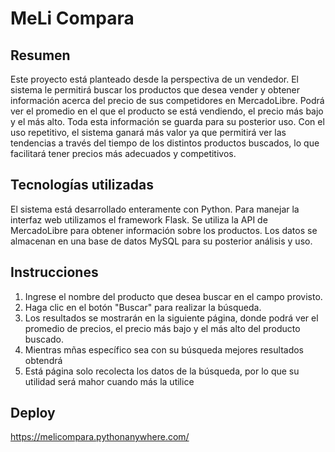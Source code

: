 # MeLi Compara

## Resumen

Este proyecto está planteado desde la perspectiva de un vendedor. El sistema le permitirá buscar los productos que desea vender y obtener información acerca del precio de sus competidores en MercadoLibre. Podrá ver el promedio en el que el producto se está vendiendo, el precio más bajo y el más alto. Toda esta información se guarda para su posterior uso. Con el uso repetitivo, el sistema ganará más valor ya que permitirá ver las tendencias a través del tiempo de los distintos productos buscados, lo que facilitará tener precios más adecuados y competitivos.

## Tecnologías utilizadas

El sistema está desarrollado enteramente con Python. Para manejar la interfaz web utilizamos el framework Flask. Se utiliza la API de MercadoLibre para obtener información sobre los productos. Los datos se almacenan en una base de datos MySQL para su posterior análisis y uso.

## Instrucciones

1. Ingrese el nombre del producto que desea buscar en el campo provisto.
2. Haga clic en el botón "Buscar" para realizar la búsqueda.
3. Los resultados se mostrarán en la siguiente página, donde podrá ver el promedio de precios, el precio más bajo y el más alto del producto buscado.
4. Mientras mñas específico sea con su búsqueda mejores resultados obtendrá
5. Está página solo recolecta los datos de la búsqueda, por lo que su utilidad será mahor cuando más la utilice

## Deploy

https://melicompara.pythonanywhere.com/
